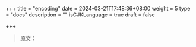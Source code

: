 +++
title = "encoding"
date = 2024-03-21T17:48:36+08:00
weight = 5
type = "docs"
description = ""
isCJKLanguage = true
draft = false

+++

> 原文：